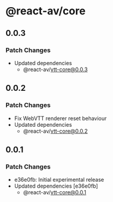 # @react-av/core

## 0.0.3

### Patch Changes

- Updated dependencies
  - @react-av/vtt-core@0.0.3

## 0.0.2

### Patch Changes

- Fix WebVTT renderer reset behaviour
- Updated dependencies
  - @react-av/vtt-core@0.0.2

## 0.0.1

### Patch Changes

- e36e0fb: Initial experimental release
- Updated dependencies [e36e0fb]
  - @react-av/vtt-core@0.0.1
